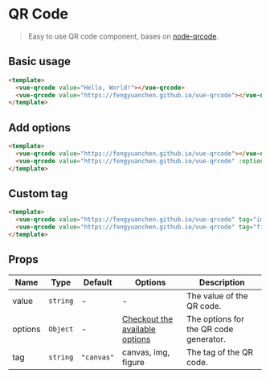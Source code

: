 # QR Code

> Easy to use QR code component, bases on [node-qrcode](https://github.com/soldair/node-qrcode).

## Basic usage

```html
<template>
  <vue-qrcode value="Hello, World!"></vue-qrcode>
  <vue-qrcode value="https://fengyuanchen.github.io/vue-qrcode"></vue-qrcode>
</template>
```

## Add options

```html
<template>
  <vue-qrcode value="https://fengyuanchen.github.io/vue-qrcode"></vue-qrcode>
  <vue-qrcode value="https://fengyuanchen.github.io/vue-qrcode" :options="{ color: { dark: '#0074d9', light: '#7fdbff' } }"></vue-qrcode>
</template>
```

## Custom tag

```html
<template>
  <vue-qrcode value="https://fengyuanchen.github.io/vue-qrcode" tag="img"></vue-qrcode>
  <vue-qrcode value="https://fengyuanchen.github.io/vue-qrcode" tag="figure" style="display: inline-block; width: 148px;"></vue-qrcode>
</template>
```

## Props

| Name | Type | Default | Options | Description |
| --- | --- | --- | --- | --- |
| value | `string` | - | - | The value of the QR code. |
| options | `Object` | - | [Checkout the available options](https://github.com/soldair/node-qrcode#qr-code-options) | The options for the QR code generator.
| tag | `string` | `"canvas"` | canvas, img, figure | The tag of the QR code. |
